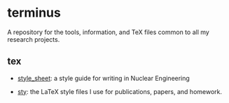 # terminus

A repository for the tools, information, and TeX files common to all
my research projects.

## tex

- [style\_sheet](style_sheet/): a style guide for writing in Nuclear Engineering

- [sty](tex/sty/): the LaTeX style files I use for publications, papers, and homework.
